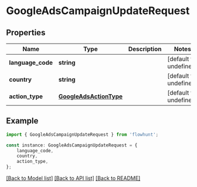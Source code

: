 # GoogleAdsCampaignUpdateRequest


## Properties

Name | Type | Description | Notes
------------ | ------------- | ------------- | -------------
**language_code** | **string** |  | [default to undefined]
**country** | **string** |  | [default to undefined]
**action_type** | [**GoogleAdsActionType**](GoogleAdsActionType.md) |  | [default to undefined]

## Example

```typescript
import { GoogleAdsCampaignUpdateRequest } from 'flowhunt';

const instance: GoogleAdsCampaignUpdateRequest = {
    language_code,
    country,
    action_type,
};
```

[[Back to Model list]](../README.md#documentation-for-models) [[Back to API list]](../README.md#documentation-for-api-endpoints) [[Back to README]](../README.md)
